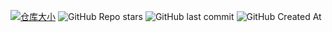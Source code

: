 [![仓库大小](https://img.shields.io/github/repo-size/XueK66/PF-cq_qq_api?style=flat-square&label=仓库占用)](/)
![GitHub Repo stars](https://img.shields.io/github/stars/Dreamwxz/PF-wiki?style=social)
![GitHub last commit](https://img.shields.io/github/last-commit/Dreamwxz/PF-wiki)
![GitHub Created At](https://img.shields.io/github/created-at/Dreamwxz/PF-wiki)
